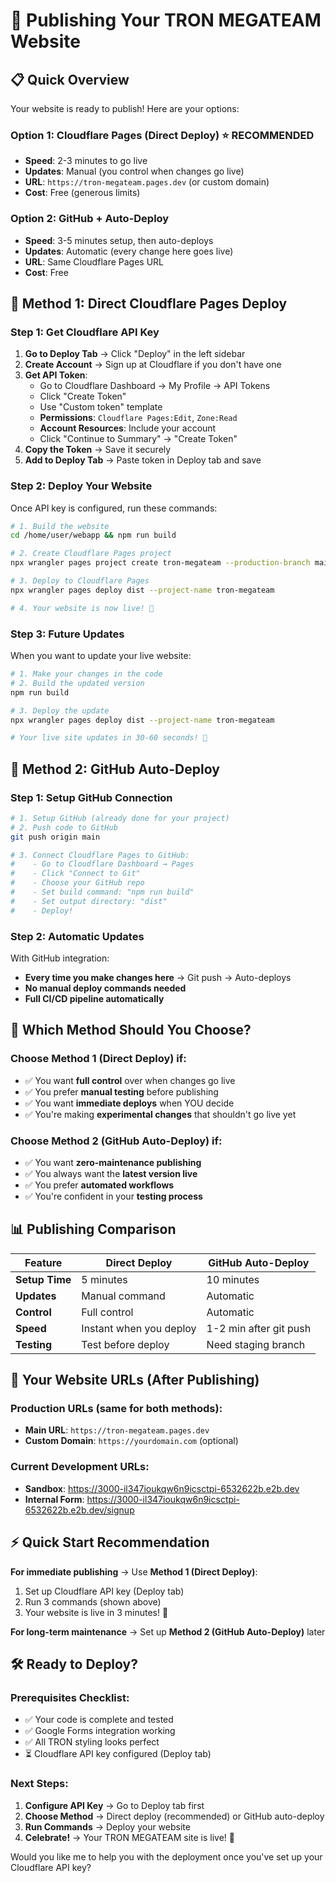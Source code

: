 # 🚀 Publishing Your TRON MEGATEAM Website

## 📋 **Quick Overview**

Your website is ready to publish! Here are your options:

### **Option 1: Cloudflare Pages (Direct Deploy)** ⭐ **RECOMMENDED**
- **Speed**: 2-3 minutes to go live
- **Updates**: Manual (you control when changes go live)  
- **URL**: `https://tron-megateam.pages.dev` (or custom domain)
- **Cost**: Free (generous limits)

### **Option 2: GitHub + Auto-Deploy**
- **Speed**: 3-5 minutes setup, then auto-deploys
- **Updates**: Automatic (every change here goes live)
- **URL**: Same Cloudflare Pages URL
- **Cost**: Free

## 🎯 **Method 1: Direct Cloudflare Pages Deploy**

### **Step 1: Get Cloudflare API Key**
1. **Go to Deploy Tab** → Click "Deploy" in the left sidebar
2. **Create Account** → Sign up at Cloudflare if you don't have one
3. **Get API Token**:
   - Go to Cloudflare Dashboard → My Profile → API Tokens
   - Click "Create Token"
   - Use "Custom token" template
   - **Permissions**: `Cloudflare Pages:Edit`, `Zone:Read`
   - **Account Resources**: Include your account
   - Click "Continue to Summary" → "Create Token"
4. **Copy the Token** → Save it securely
5. **Add to Deploy Tab** → Paste token in Deploy tab and save

### **Step 2: Deploy Your Website**
Once API key is configured, run these commands:

```bash
# 1. Build the website
cd /home/user/webapp && npm run build

# 2. Create Cloudflare Pages project
npx wrangler pages project create tron-megateam --production-branch main

# 3. Deploy to Cloudflare Pages  
npx wrangler pages deploy dist --project-name tron-megateam

# 4. Your website is now live! 🎉
```

### **Step 3: Future Updates**
When you want to update your live website:
```bash
# 1. Make your changes in the code
# 2. Build the updated version
npm run build

# 3. Deploy the update
npx wrangler pages deploy dist --project-name tron-megateam

# Your live site updates in 30-60 seconds! 🚀
```

## 🔄 **Method 2: GitHub Auto-Deploy**

### **Step 1: Setup GitHub Connection**
```bash
# 1. Setup GitHub (already done for your project)
# 2. Push code to GitHub
git push origin main

# 3. Connect Cloudflare Pages to GitHub:
#    - Go to Cloudflare Dashboard → Pages
#    - Click "Connect to Git"  
#    - Choose your GitHub repo
#    - Set build command: "npm run build"
#    - Set output directory: "dist"
#    - Deploy!
```

### **Step 2: Automatic Updates**
With GitHub integration:
- **Every time you make changes here** → Git push → Auto-deploys
- **No manual deploy commands needed**
- **Full CI/CD pipeline automatically**

## 🎯 **Which Method Should You Choose?**

### **Choose Method 1 (Direct Deploy) if:**
- ✅ You want **full control** over when changes go live
- ✅ You prefer **manual testing** before publishing
- ✅ You want **immediate deploys** when YOU decide
- ✅ You're making **experimental changes** that shouldn't go live yet

### **Choose Method 2 (GitHub Auto-Deploy) if:**
- ✅ You want **zero-maintenance publishing**
- ✅ You always want the **latest version live**
- ✅ You prefer **automated workflows**
- ✅ You're confident in your **testing process**

## 📊 **Publishing Comparison**

| Feature | Direct Deploy | GitHub Auto-Deploy |
|---------|---------------|-------------------|
| **Setup Time** | 5 minutes | 10 minutes |
| **Updates** | Manual command | Automatic |
| **Control** | Full control | Automatic |
| **Speed** | Instant when you deploy | 1-2 min after git push |
| **Testing** | Test before deploy | Need staging branch |

## 🔗 **Your Website URLs (After Publishing)**

### **Production URLs** (same for both methods):
- **Main URL**: `https://tron-megateam.pages.dev`
- **Custom Domain**: `https://yourdomain.com` (optional)

### **Current Development URLs**:
- **Sandbox**: https://3000-il347ioukqw6n9icsctpi-6532622b.e2b.dev
- **Internal Form**: https://3000-il347ioukqw6n9icsctpi-6532622b.e2b.dev/signup

## ⚡ **Quick Start Recommendation**

**For immediate publishing** → Use **Method 1 (Direct Deploy)**:
1. Set up Cloudflare API key (Deploy tab)
2. Run 3 commands (shown above)  
3. Your website is live in 3 minutes! 🚀

**For long-term maintenance** → Set up **Method 2 (GitHub Auto-Deploy)** later

## 🛠️ **Ready to Deploy?**

### **Prerequisites Checklist:**
- ✅ Your code is complete and tested
- ✅ Google Forms integration working
- ✅ All TRON styling looks perfect
- ⏳ Cloudflare API key configured (Deploy tab)

### **Next Steps:**
1. **Configure API Key** → Go to Deploy tab first
2. **Choose Method** → Direct deploy (recommended) or GitHub auto-deploy
3. **Run Commands** → Deploy your website
4. **Celebrate!** → Your TRON MEGATEAM site is live! 🎉

Would you like me to help you with the deployment once you've set up your Cloudflare API key?